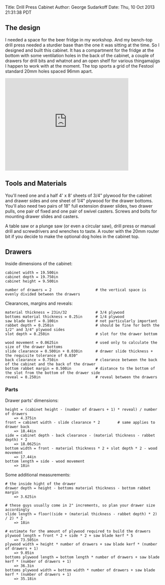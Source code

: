 Title: Drill Press Cabinet
Author: George Sudarkoff
Date: Thu, 10 Oct 2013 21:31:38 PDT

## The design

I needed a space for the beer fridge in my workshop. And my bench-top drill press needed a sturdier base than the one it was sitting at the time. So I designed and built this cabinet. It has a compartment for the fridge at the bottom with some ventilation holes in the back of the cabinet, a couple of drawers for drill bits and whatnot and an open shelf for various thingamajigs I happen to work with at the moment. The top sports a grid of the Festool standard 20mm holes spaced 96mm apart.

<iframe src="http://sketchup.google.com/3dwarehouse/mini?mid=6162ca3de08538e15291a9c43f2c670c&etyp=im&width=400&height=300" frameborder="0" scrolling="no" marginheight="0" marginwidth="0" width="400" height="300"></iframe>

## Tools and Materials

You'll need one and a half 4' x 8' sheets of 3/4" plywood for the cabinet and drawer sides and one sheet of 1/4" plywood for the drawer bottoms. You'll also need two pairs of 18" full extension drawer slides, two drawer pulls, one pair of fixed and one pair of swivel casters. Screws and bolts for mounting drawer slides and casters.

A table saw or a plunge saw (or even a circular saw), drill press or manual drill and screwdrivers and wrenches to taste. A router with the 20mm router bit if you decide to make the optional dog holes in the cabinet top.

## Drawers

Inside dimensions of the cabinet:

    cabinet width = 19.500in
    cabinet depth = 19.750in
    cabinet height = 9.500in

    number of drawers = 2                    # the vertical space is evenly divided between the drawers

Clearances, margins and reveals:

    material thickness = 23in/32             # 3/4 plywood
    bottoms material thickness = 0.25in      # 1/4 plywood
    saw blade kerf = 0.100in                 # not particularly important
    rabbet depth = 0.250in                   # should be fine for both the 1/2" and 3/4" plywood sides
    slot depth = 0.250in                     # slot for the drawer bottom

    wood movement = 0.0625in                 # used only to calculate the size of the drawer bottoms
    slide clearance = 0.500in + 0.030in      # drawer slide thickness + the requisite tolerance of 0.030"
    back clearance = 0.750in                 # clearance between the back of the cabinet and the back of the drawer
    bottom rabbet margin = 0.500in           # distance to the bottom of the slot from the bottom of the drawer side
    reveal = 0.250in                         # reveal between the drawers

### Parts

Drawer parts' dimensions:

    height = (cabinet height - (number of drawers + 1) * reveal) / number of drawers
        => 4.375in
    front = cabinet width - slide clearance * 2        # same applies to drawer back
        => 18.44in
    side = cabinet depth - back clearance - (material thickness - rabbet depth) * 2
        => 18.0625in
    bottom width = front - material thickness * 2 + slot depth * 2 - wood movement
        => 17.44in
    bottom length = side - wood movement
        => 18in

Some additional measurements:

    # the inside hight of the drawer
    drawer depth = height - bottoms material thickness - bottom rabbet margin
        => 3.625in

    # these guys usually come in 2" increments, so plan your drawer size accordingly
    slide length = floor((side + (material thickness - rabbet depth) * 2) / 2) * 2
        => 18in

    # estimate for the amount of plywood required to build the drawers
    plywood length = front * 2 + side * 2 + saw blade kerf * 5
        => 73.505in
    plywood width = height * number of drawers + saw blade kerf * (number of drawers + 1)
        => 9.05in
    bottoms plywood length = bottom length * number of drawers + saw blade kerf * (number of drawers + 1)
        => 36.3in
    bottoms plywood width = bottom width * number of drawers + saw blade kerf * (number of drawers + 1)
        => 35.18in
